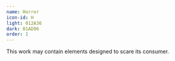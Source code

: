 ```yaml
---
name: Horror
icon-id: H
light: 012A36
dark: 01AD96
order: 1
---
```


This work may contain elements designed to scare its consumer.